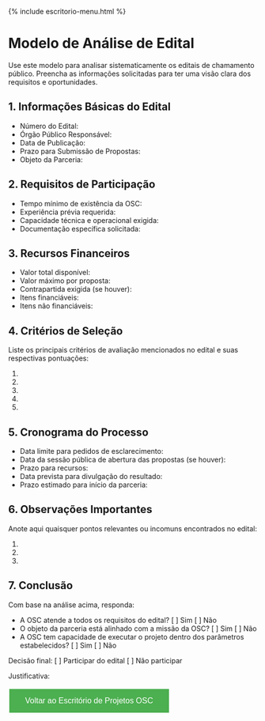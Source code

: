 
{% include escritorio-menu.html %}

# Modelo de Análise de Edital

Use este modelo para analisar sistematicamente os editais de chamamento público. Preencha as informações solicitadas para ter uma visão clara dos requisitos e oportunidades.

## 1. Informações Básicas do Edital

- Número do Edital: 
- Órgão Público Responsável:
- Data de Publicação:
- Prazo para Submissão de Propostas:
- Objeto da Parceria:

## 2. Requisitos de Participação

- Tempo mínimo de existência da OSC:
- Experiência prévia requerida:
- Capacidade técnica e operacional exigida:
- Documentação específica solicitada:

## 3. Recursos Financeiros

- Valor total disponível:
- Valor máximo por proposta:
- Contrapartida exigida (se houver):
- Itens financiáveis:
- Itens não financiáveis:

## 4. Critérios de Seleção

Liste os principais critérios de avaliação mencionados no edital e suas respectivas pontuações:

1. 
2. 
3. 
4. 
5. 

## 5. Cronograma do Processo

- Data limite para pedidos de esclarecimento:
- Data da sessão pública de abertura das propostas (se houver):
- Prazo para recursos:
- Data prevista para divulgação do resultado:
- Prazo estimado para início da parceria:

## 6. Observações Importantes

Anote aqui quaisquer pontos relevantes ou incomuns encontrados no edital:

1. 
2. 
3. 

## 7. Conclusão

Com base na análise acima, responda:

- A OSC atende a todos os requisitos do edital? [ ] Sim [ ] Não
- O objeto da parceria está alinhado com a missão da OSC? [ ] Sim [ ] Não
- A OSC tem capacidade de executar o projeto dentro dos parâmetros estabelecidos? [ ] Sim [ ] Não

Decisão final: [ ] Participar do edital [ ] Não participar

Justificativa:

[<button style="background-color: #4CAF50; border: none; color: white; padding: 15px 32px; text-align: center; text-decoration: none; display: inline-block; font-size: 16px; margin: 4px 2px; cursor: pointer;">Voltar ao Escritório de Projetos OSC</button>](../)
